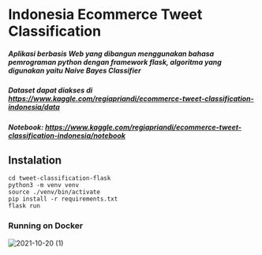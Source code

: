 # Indonesia Ecommerce Tweet Classification
##### Aplikasi berbasis Web yang dibangun menggunakan bahasa pemrograman python dengan framework flask, algoritma yang digunakan yaitu Naive Bayes Classifier
##### Dataset dapat diakses di https://www.kaggle.com/regiapriandi/ecommerce-tweet-classification-indonesia/data
##### Notebook: https://www.kaggle.com/regiapriandi/ecommerce-tweet-classification-indonesia/notebook

## Instalation
```
cd tweet-classification-flask
python3 -m venv venv  
source ./venv/bin/activate
pip install -r requirements.txt  
flask run
```
### Running on Docker
![2021-10-20 (1)](https://user-images.githubusercontent.com/69528812/188311465-49aeb6cf-4981-4cb1-9d8f-486b796e13e2.png)
